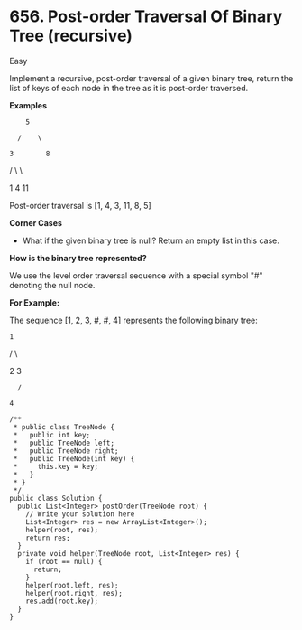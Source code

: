 # 656. Post-order Traversal Of Binary Tree \(recursive\)

Easy

Implement a recursive, post-order traversal of a given binary tree, return the list of keys of each node in the tree as it is post-order traversed.

**Examples**

        5

      /    \

    3        8

  /   \        \

1      4        11

Post-order traversal is \[1, 4, 3, 11, 8, 5\]

**Corner Cases**

* What if the given binary tree is null? Return an empty list in this case.

**How is the binary tree represented?**

We use the level order traversal sequence with a special symbol "\#" denoting the null node.

**For Example:**

The sequence \[1, 2, 3, \#, \#, 4\] represents the following binary tree:

    1

  /   \

 2     3

      /

    4

```text
/**
 * public class TreeNode {
 *   public int key;
 *   public TreeNode left;
 *   public TreeNode right;
 *   public TreeNode(int key) {
 *     this.key = key;
 *   }
 * }
 */
public class Solution {
  public List<Integer> postOrder(TreeNode root) {
    // Write your solution here
    List<Integer> res = new ArrayList<Integer>();
    helper(root, res);
    return res; 
  }
  private void helper(TreeNode root, List<Integer> res) {
    if (root == null) {
      return;
    }
    helper(root.left, res);
    helper(root.right, res);
    res.add(root.key);
  }
}

```

